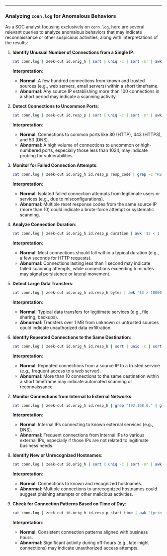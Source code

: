 ---

### Analyzing `conn.log` for Anomalous Behaviors

As a SOC analyst focusing exclusively on `conn.log`, here are several relevant queries to analyze anomalous behaviors that may indicate reconnaissance or other suspicious activities, along with interpretations of the results:

1. **Identify Unusual Number of Connections from a Single IP**:
   ```bash
   cat conn.log | zeek-cut id.orig_h | sort | uniq -c | sort -nr | awk '$1 > 100'
   ```
   **Interpretation**:  
   - **Normal**: A few hundred connections from known and trusted sources (e.g., web servers, email servers) within a short timeframe.  
   - **Abnormal**: Any source IP establishing more than 100 connections in a short period may indicate a scanning activity.

2. **Detect Connections to Uncommon Ports**:
   ```bash
   cat conn.log | zeek-cut id.resp_p | sort | uniq -c | sort -nr | awk '$1 > 20 && $2 < 1024'
   ```
   **Interpretation**:  
   - **Normal**: Connections to common ports like 80 (HTTP), 443 (HTTPS), and 53 (DNS).  
   - **Abnormal**: A high volume of connections to uncommon or high-numbered ports, especially those less than 1024, may indicate probing for vulnerabilities.

3. **Monitor for Failed Connection Attempts**:
   ```bash
   cat conn.log | zeek-cut id.orig_h id.resp_p resp_code | grep -c "RST" | sort | uniq -c | sort -nr | awk '$1 > 10'
   ```
   **Interpretation**:  
   - **Normal**: Isolated failed connection attempts from legitimate users or services (e.g., due to misconfigurations).  
   - **Abnormal**: Multiple reset response codes from the same source IP (more than 10) could indicate a brute-force attempt or systematic scanning.

4. **Analyze Connection Duration**:
   ```bash
   cat conn.log | zeek-cut id.orig_h id.resp_p duration | awk '$3 < 1 || $3 > 300' | sort | uniq -c | sort -nr
   ```
   **Interpretation**:  
   - **Normal**: Most connections should fall within a typical duration (e.g., a few seconds for HTTP requests).  
   - **Abnormal**: Connections lasting less than 1 second may indicate failed scanning attempts, while connections exceeding 5 minutes may signal persistence or lateral movement.

5. **Detect Large Data Transfers**:
   ```bash
   cat conn.log | zeek-cut id.orig_h id.resp_h bytes | awk '$3 > 1000000' | sort | uniq -c | sort -nr
   ```
   **Interpretation**:  
   - **Normal**: Typical data transfers for legitimate services (e.g., file sharing, backups).  
   - **Abnormal**: Transfers over 1 MB from unknown or untrusted sources could indicate unauthorized data exfiltration.

6. **Identify Repeated Connections to the Same Destination**:
   ```bash
   cat conn.log | zeek-cut id.orig_h id.resp_h | sort | uniq -c | sort -nr | awk '$1 > 10'
   ```
   **Interpretation**:  
   - **Normal**: Repeated connections from a source IP to a trusted service (e.g., frequent access to a web server).  
   - **Abnormal**: More than 10 connections to the same destination within a short timeframe may indicate automated scanning or reconnaissance.

7. **Monitor Connections from Internal to External Networks**:
   ```bash
   cat conn.log | zeek-cut id.orig_h id.resp_h | grep "192.168.0." | grep "8.8.8.8" | sort | uniq -c | sort -nr
   ```
   **Interpretation**:  
   - **Normal**: Internal IPs connecting to known external services (e.g., DNS).  
   - **Abnormal**: Frequent connections from internal IPs to various external IPs, especially if those IPs are not related to legitimate business needs.

8. **Identify New or Unrecognized Hostnames**:
   ```bash
   cat conn.log | zeek-cut id.orig_h | sort | uniq -c | sort -nr | awk '$1 > 5' | grep "unknown"
   ```
   **Interpretation**:  
   - **Normal**: Connections to known and recognized hostnames.  
   - **Abnormal**: Multiple connections to unrecognized hostnames could suggest phishing attempts or other malicious activities.

9. **Check for Connection Patterns Based on Time of Day**:
   ```bash
   cat conn.log | zeek-cut id.orig_h id.resp_p start_time | awk '{print strftime("%H", $3)}' | sort | uniq -c | sort -nr
   ```
   **Interpretation**:  
   - **Normal**: Consistent connection patterns aligned with business hours.  
   - **Abnormal**: Significant activity during off-hours (e.g., late-night connections) may indicate unauthorized access attempts.